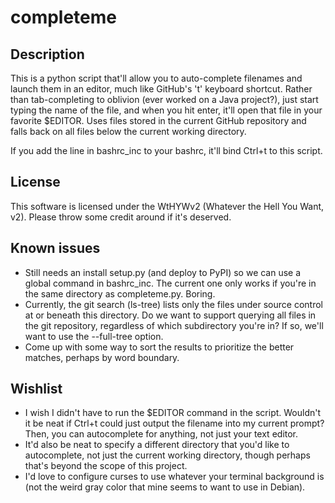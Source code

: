 # completeme

## Description
This is a python script that'll allow you to auto-complete filenames and launch them in an editor, much like GitHub's 't' keyboard shortcut.  Rather than tab-completing to oblivion (ever worked on a Java project?), just start typing the name of the file, and when you hit enter, it'll open that file in your favorite $EDITOR.  Uses files stored in the current GitHub repository and falls back on all files below the current working directory.

If you add the line in bashrc\_inc to your bashrc, it'll bind Ctrl+t to this script.

## License
This software is licensed under the WtHYWv2 (Whatever the Hell You Want, v2).  Please throw some credit around if it's deserved.

## Known issues
* Still needs an install setup.py (and deploy to PyPI) so we can use a global command in bashrc\_inc.  The current one only works if you're in the same directory as completeme.py.  Boring.
* Currently, the git search (ls-tree) lists only the files under source control at or beneath this directory.  Do we want to support querying all files in the git repository, regardless of which subdirectory you're in?  If so, we'll want to use the --full-tree option.
* Come up with some way to sort the results to prioritize the better matches, perhaps by word boundary.

## Wishlist
* I wish I didn't have to run the $EDITOR command in the script.  Wouldn't it be neat if Ctrl+t could just output the filename into my current prompt?  Then, you can autocomplete for anything, not just your text editor.
* It'd also be neat to specify a different directory that you'd like to autocomplete, not just the current working directory, though perhaps that's beyond the scope of this project.
* I'd love to configure curses to use whatever your terminal background is (not the weird gray color that mine seems to want to use in Debian).
